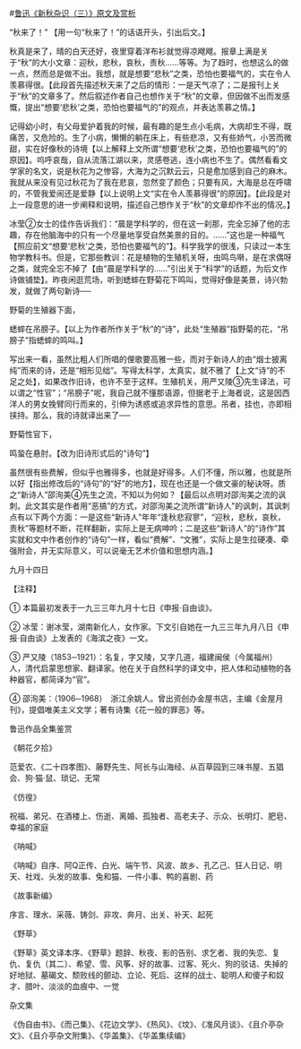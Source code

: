 #[鲁迅《新秋杂识（三）》原文及赏析](https://www.vrrw.net/wx/8228.html)

“秋来了！” 【用一句“秋来了！”的话语开头，引出后文。】

秋真是来了，晴的白天还好，夜里穿着洋布衫就觉得凉飕飕。报章上满是关于“秋”的大小文章：迎秋，悲秋，哀秋，责秋……等等。为了趋时，也想这么的做一点，然而总是做不出。我想，就是想要“悲秋”之类，恐怕也要福气的，实在令人羡慕得很。【此段首先描述秋天来了之后的情形：一是天气凉了；二是报刊上关于“秋”的文章多了。然后叙述作者自己也想作关于“秋”的文章，但因做不出而发感慨，提出“想要‘悲秋’之类，恐怕也要福气的”的观点，并表达羡慕之情。】



记得幼小时，有父母爱护着我的时候，最有趣的是生点小毛病，大病却生不得，既痛苦，又危险的。生了小病，懒懒的躺在床上，有些悲凉，又有些娇气，小苦而微甜，实在好像秋的诗境【以上解释上文所谓“想要‘悲秋’之类，恐怕也要福气的”的原因】。呜呼哀哉，自从流落江湖以来，灵感卷逃，连小病也不生了。偶然看看文学家的名文，说是秋花为之惨容，大海为之沉默云云，只是愈加感到自己的麻木。我就从来没有见过秋花为了我在悲哀，忽然变了颜色；只要有风，大海是总在呼啸的，不管我爱闹还是爱静【以上说明上文“实在令人羡慕得很”的原因】。【此段是对上一段意思的进一步阐释和说明，描述自己想作关于“秋”的文章却作不出的情况。】

冰莹②女士的佳作告诉我们：“晨是学科学的，但在这一刹那，完全忘掉了他的志趣，存在他脑海中的只有一个尽量地享受自然美景的目的。……”这也是一种福气【照应前文“想要‘悲秋’之类，恐怕也要福气的”】。科学我学的很浅，只读过一本生物学教科书。但是，它那些教训：花是植物的生殖机关呀，虫鸣鸟啭，是在求偶呀之类，就完全忘不掉了【由“晨是学科学的……”引出关于“科学”的话题，为后文作诗做铺垫】。昨夜闲逛荒场，听到蟋蟀在野菊花下鸣叫，觉得好像是美景，诗兴勃发，就做了两句新诗──

野菊的生殖器下面，

蟋蟀在吊膀子。【以上为作者所作关于“秋”的“诗”，此处“生殖器”指野菊的花，“吊膀子”指蟋蟀的鸣叫。】

写出来一看，虽然比粗人们所唱的俚歌要高雅一些，而对于新诗人的由“烟士披离纯”而来的诗，还是“相形见绌”。写得太科学，太真实，就不雅了【上文“诗”的不足之处】，如果改作旧诗，也许不至于这样。生殖机关，用严又陵③先生译法，可以谓之“性官”；“吊膀子”呢，我自己就不懂那语源，但据老于上海者说，这是因西洋人的男女挽臂同行而来的，引伸为诱惑或追求异性的意思。吊者，挂也，亦即相挟持。那么，我的诗就译出来了──

野菊性官下，

鸣蛩在悬肘。【改为旧诗形式后的“诗句”】

虽然很有些费解，但似乎也雅得多，也就是好得多。人们不懂，所以雅，也就是所以好【指出修改后的“诗句”的“好”的地方】，现在也还是一个做文豪的秘诀呀。质之“新诗人”邵洵美④先生之流，不知以为何如？【最后以点明对邵洵美之流的讽刺。此文其实是作者用“恶搞”的方式，对邵洵美之流所谓“新诗人”的讽刺，其讽刺点有以下两个方面：一是这些“新诗人”年年“逢秋悲寂寥”，“迎秋，悲秋，哀秋，责秋”等题材不断，花样翻新，实际上是无病呻吟；二是这些“新诗人”的“诗作”其实就和文中作者创作的“诗句”一样，看似“费解”、“文雅”，实际上是生拉硬凑、牵强附会，并无实际意义，可以说毫无艺术价值和思想内涵。】

九月十四日





【注释】

① 本篇最初发表于一九三三年九月十七日《申报·自由谈》。

② 冰莹：谢冰莹，湖南新化人，女作家。下文引自她在一九三三年九月八日《申报·自由谈》上发表的《海滨之夜》一文。

③ 严又陵（1853─1921）：名复，字又陵，又字几道，福建闽侯（今属福州）人，清代启蒙思想家、翻译家。他在关于自然科学的译文中，把人体和动植物的各种器官，都简译为“官”。

④ 邵洵美：（1906─1968）　浙江余姚人。曾出资创办金屋书店，主编《金屋月刊》，提倡唯美主义文学；著有诗集《花一般的罪恶》等。

鲁迅作品全集鉴赏

《朝花夕拾》

范爱农、《二十四孝图》、藤野先生、阿长与山海经、从百草园到三味书屋、五猖会、狗·猫·鼠、琐记、无常

《仿徨》

祝福、弟兄、在酒楼上、伤逝、离婚、孤独者、高老夫子、示众、长明灯、肥皂、幸福的家庭

《呐喊》

《呐喊》自序、阿Q正传、白光、端午节、风波、故乡、孔乙己、狂人日记、明天、社戏、头发的故事、兔和猫、一件小事、鸭的喜剧、药

《故事新编》

序言、理水、采薇、铸剑、非攻、奔月、出关、补天、起死

《野草》

《野草》英文译本序、《野草》题辞、秋夜、影的告别、求乞者、我的失恋、复仇、复仇〔其二〕、希望、雪、风筝、好的故事、过客、死火、狗的驳诘、失掉的好地狱、墓碣文、颓败线的颤动、立论、死后、这样的战士、聪明人和傻子和奴才、腊叶、淡淡的血痕中、一觉

杂文集

《伪自由书》、《而己集》、《花边文学》、《热风》、《坟》、《准风月谈》、《且介亭杂文》、《且介亭杂文附集》、《华盖集》、《华盖集续编》

